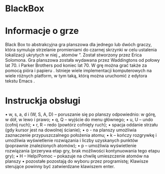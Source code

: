 # BlackBox

# Informacje o grze
Black Box to abstrakcyjna gra planszowa dla jednego lub dwóch graczy, która symuluje strzelanie promieniami do czarnej skrzynki w celu ustalenia lokalizacji ukrytych w niej „ atomów ”. Został stworzony przez Erica Solomona. Gra planszowa została wydawana przez Waddingtons od połowy lat 70. i Parker Brothers pod koniec lat 70. W grę można grać także za pomocą pióra i papieru . Istnieje wiele implementacji komputerowych na wiele różnych platform, w tym taką, którą można uruchomić z edytora tekstu Emacs .

# Instruckja obsługi
• w, s, a, d i (W, S, A, D) – poruszanie się po planszy odpowiednio: w górę, w dół, w lewo i
prawo;
• q, Q – wyjście do menu głównego;
• u, U – undo (cofnij ruch);
• r, R – redo (powtórz cofnięty ruch);
• spacja oddanie strzału (gdy kursor jest na dowolnej ścianie);
• o - na planszy umożliwia zaznaczenie przypuszczalnego położenia atomu;
• k – kończy rozgrywkę i umożliwia wyświetlenie rozwiązania i liczby uzyskanych punktów
(poprawnie znalezionych atomów);
• p – umożliwia wyświetlenie rozwiązania (przerywa etap gry, brak możliwości kontynuowania
tego etapu gry);
• H – Help/Pomoc – pokazuje na chwilę umieszczenie atomów na planszy
• pozostałe pozostają do wyboru przez programistę; Klawisze sterujące powinny być
zatwierdzane klawiszem enter. 
